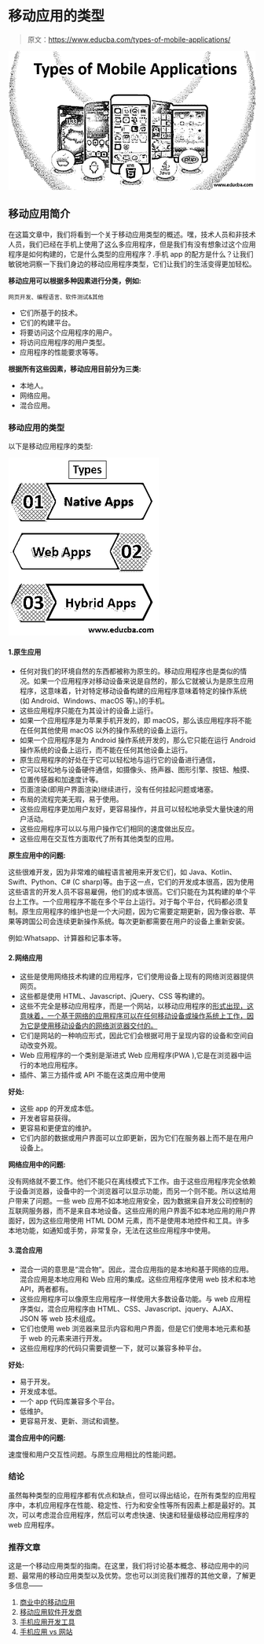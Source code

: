 # 移动应用的类型

> 原文：<https://www.educba.com/types-of-mobile-applications/>

![Types of Mobile Application](img/12e32baf88d5da4af0662000f4f4fe0f.png)



## 移动应用简介

在这篇文章中，我们将看到一个关于移动应用类型的概述。嘿，技术人员和非技术人员，我们已经在手机上使用了这么多应用程序，但是我们有没有想象过这个应用程序是如何构建的，它是什么类型的应用程序？.手机 app 的配方是什么？让我们敏锐地洞察一下我们身边的移动应用程序类型，它们让我们的生活变得更加轻松。

**移动应用可以根据多种因素进行分类，例如:**

<small>网页开发、编程语言、软件测试&其他</small>

*   它们所基于的技术。
*   它们的构建平台。
*   将要访问这个应用程序的用户。
*   将访问应用程序的用户类型。
*   应用程序的性能要求等等。

**根据所有这些因素，移动应用目前分为三类:**

*   本地人。
*   网络应用。
*   混合应用。

### 移动应用的类型

以下是移动应用程序的类型:

![types of mobile apps](img/96e4ddcfb563e452fbab85a6d4f1561c.png)



#### 1.原生应用

*   任何对我们的环境自然的东西都被称为原生的。移动应用程序也是类似的情况。如果一个应用程序对移动设备来说是自然的，那么它就被认为是原生应用程序，这意味着，针对特定移动设备构建的应用程序意味着特定的操作系统(如 Android、Windows、macOS 等)。)的手机。
*   这些应用程序只能在为其设计的设备上运行。
*   如果一个应用程序是为苹果手机开发的，即 macOS，那么该应用程序将不能在任何其他使用 macOS 以外的操作系统的设备上运行。
*   如果一个应用程序是为 Android 操作系统开发的，那么它只能在运行 Android 操作系统的设备上运行，而不能在任何其他设备上运行。
*   原生应用程序的好处在于它可以轻松地与运行它的设备进行通信，
*   它可以轻松地与设备硬件通信，如摄像头、扬声器、图形引擎、按钮、触摸、位置传感器和加速度计等。
*   页面渲染(即用户界面渲染)继续进行，没有任何挂起问题或堵塞。
*   布局的流程完美无瑕，易于使用。
*   这些应用程序更加用户友好，更容易操作，并且可以轻松地承受大量快速的用户活动。
*   这些应用程序可以以与用户操作它们相同的速度做出反应。
*   这些应用在交互性方面取代了所有其他类型的应用。

**原生应用中的问题:**

这些很难开发，因为非常难的编程语言被用来开发它们，如 Java、Kotlin、Swift、Python、C# (C sharp)等。由于这一点，它们的开发成本很高，因为使用这些语言的开发人员不容易雇佣，他们的成本很高。它们只能在为其构建的单个平台上工作。一个应用程序不能在多个平台上运行。对于每个平台，代码都必须复制。原生应用程序的维护也是一个大问题，因为它需要定期更新，因为像谷歌、苹果等跨国公司会连续更新操作系统。每次更新都需要在用户的设备上重新安装。

例如:Whatsapp、计算器和记事本等。

#### 2.网络应用

*   这些是使用网络技术构建的应用程序，它们使用设备上现有的网络浏览器提供网页。
*   这些都是使用 HTML、Javascript、jQuery、CSS 等构建的。
*   这些不完全是移动应用程序，而是一个网站，以移动应用程序的[形式出现，这意味着，一个基于网络的应用程序可以在任何移动设备或操作系统上工作，因为它是使用移动设备内的网络浏览器交付的。](https://www.educba.com/mobile-application-software/)
*   它们是网站的一种响应形式，因此它们会根据可用于呈现内容的设备和空间自动改变外观。
*   Web 应用程序的一个类别是渐进式 Web 应用程序(PWA ),它是在浏览器中运行的本地应用程序。
*   插件、第三方插件或 API 不能在这类应用中使用

**好处:**

*   这些 app 的开发成本低。
*   开发者容易获得。
*   更容易和更便宜的维护。
*   它们内部的数据或用户界面可以立即更新，因为它们在服务器上而不是在用户设备上。

**网络应用中的问题:**

没有网络就不要工作。他们不能只在离线模式下工作。由于这些应用程序完全依赖于设备浏览器，设备中的一个浏览器可以显示功能，而另一个则不能。所以这给用户带来了问题。一些 web 应用不如本地应用安全，因为数据来自开发公司控制的互联网服务器，而不是来自本地设备。这些应用的用户界面不如本地应用的用户界面好，因为这些应用使用 HTML DOM 元素，而不是使用本地控件和工具。许多本地功能，如通知或手势，非常复杂，无法在这些应用程序中使用。

#### 3.混合应用

*   混合一词的意思是“混合物”。因此，混合应用指的是本地和基于网络的应用。混合应用是本地应用和 Web 应用的集成。这些应用程序使用 web 技术和本地 API，两者都有。
*   这些应用程序可以像原生应用程序一样使用大多数设备功能。与 web 应用程序类似，混合应用程序由 HTML、CSS、Javascript、jquery、AJAX、JSON 等 web 技术组成。
*   它们也使用 web 浏览器来显示内容和用户界面，但是它们使用本地元素和基于 web 的元素来进行开发。
*   这些应用程序的代码只需要调整一下，就可以兼容多种平台。

**好处:**

*   易于开发。
*   开发成本低。
*   一个 app 代码库兼容多个平台。
*   低维护。
*   更容易开发、更新、测试和调整。

**混合应用中的问题:**

速度慢和用户交互性问题。与原生应用相比的性能问题。

### 结论

虽然每种类型的应用程序都有优点和缺点，但可以得出结论，在所有类型的应用程序中，本机应用程序在性能、稳定性、行为和安全性等所有因素上都是最好的。其次，可以考虑混合应用程序，然后可以考虑快速、快速和轻量级移动应用程序的 web 应用程序。

### 推荐文章

这是一个移动应用类型的指南。在这里，我们将讨论基本概念、移动应用中的问题、最常用的移动应用类型以及优势。您也可以浏览我们推荐的其他文章，了解更多信息——

1.  [商业中的移动应用](https://www.educba.com/mobile-applications/)
2.  [移动应用软件开发商](https://www.educba.com/applications-software-developer/)
3.  [手机应用开发工具](https://www.educba.com/mobile-app-design-software/)
4.  [手机应用 vs 网站](https://www.educba.com/mobile-apps-vs-website/)





